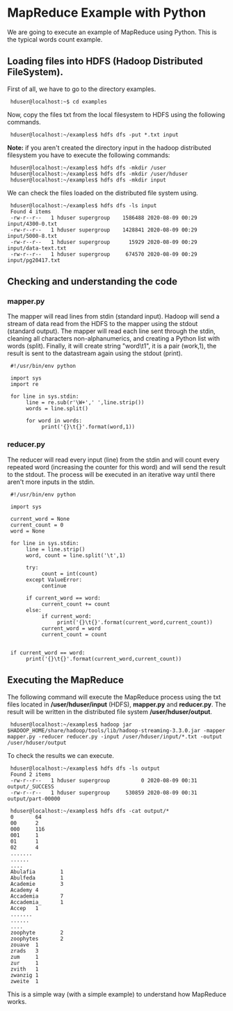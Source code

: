 # MapReduce Example with Python

We are going to execute an example of MapReduce using Python. This is the typical words count example.

## Loading files into HDFS (Hadoop Distributed FileSystem).

First of all, we have to go to the directory examples.

     hduser@localhost:~$ cd examples

Now, copy the files txt from the local filesystem to HDFS using the following commands.

     hduser@localhost:~/examples$ hdfs dfs -put *.txt input

**Note:** if you aren't created the directory input in the hadoop distributed filesystem you have to execute the following commands:

     hduser@localhost:~/examples$ hdfs dfs -mkdir /user
     hduser@localhost:~/examples$ hdfs dfs -mkdir /user/hduser
     hduser@localhost:~/examples$ hdfs dfs -mkdir input

We can check the files loaded on the distributed file system using.

     hduser@localhost:~/examples$ hdfs dfs -ls input
     Found 4 items
     -rw-r--r--   1 hduser supergroup    1586488 2020-08-09 00:29 input/4300-0.txt
     -rw-r--r--   1 hduser supergroup    1428841 2020-08-09 00:29 input/5000-8.txt
     -rw-r--r--   1 hduser supergroup      15929 2020-08-09 00:29 input/data-text.txt
     -rw-r--r--   1 hduser supergroup     674570 2020-08-09 00:29 input/pg20417.txt

## Checking and understanding the code

### mapper.py

The mapper will read lines from stdin (standard input). Hadoop will send a stream of data read from the HDFS to the mapper using the stdout (standard output). The mapper will read each line sent through the stdin, cleaning all characters non-alphanumerics, and creating a Python list with words (split). Finally, it will create string "word\t1", it is a pair (work,1), the result is sent to the datastream again using the stdout (print).

     #!/usr/bin/env python

     import sys
     import re

     for line in sys.stdin:
          line = re.sub(r'\W+',' ',line.strip())
          words = line.split()

          for word in words:
               print('{}\t{}'.format(word,1))

### reducer.py

The reducer will read every input (line) from the stdin and will count every repeated word (increasing the counter for this word) and will send the result to the stdout. The process will be executed in an iterative way until there aren't more inputs in the stdin.

     #!/usr/bin/env python

     import sys

     current_word = None
     current_count = 0
     word = None

     for line in sys.stdin:
          line = line.strip()
          word, count = line.split('\t',1)

          try:
               count = int(count)
          except ValueError:
               continue

          if current_word == word:
               current_count += count
          else:
               if current_word:
                    print('{}\t{}'.format(current_word,current_count))
               current_word = word
               current_count = count


     if current_word == word:
          print('{}\t{}'.format(current_word,current_count))


## Executing the MapReduce

The following command will execute the MapReduce process using the txt files located in **/user/hduser/input** (HDFS), **mapper.py** and **reducer.py**. The result will be written in the distributed file system **/user/hduser/output**.

     hduser@localhost:~/examples$ hadoop jar $HADOOP_HOME/share/hadoop/tools/lib/hadoop-streaming-3.3.0.jar -mapper mapper.py -reducer reducer.py -input /user/hduser/input/*.txt -output /user/hduser/output

To check the results we can execute.

     hduser@localhost:~/examples$ hdfs dfs -ls output
     Found 2 items
     -rw-r--r--   1 hduser supergroup          0 2020-08-09 00:31 output/_SUCCESS
     -rw-r--r--   1 hduser supergroup     530859 2020-08-09 00:31 output/part-00000

     hduser@localhost:~/examples$ hdfs dfs -cat output/*
     0       64
     00      2
     000     116
     001     1
     01      1
     02      4
     .......
     ......
     ....
     Abulafia        1
     Abulfeda        1
     Academie        3
     Academy 4
     Accademia       7
     Accademia_      1
     Accep   1
     .......
     ......
     ....
     zoophyte        2
     zoophytes       2
     zouave  1
     zrads   3
     zum     1
     zur     1
     zvith   1
     zwanzig 1
     zweite  1

  
This is a simple way (with a simple example) to understand how MapReduce works.
